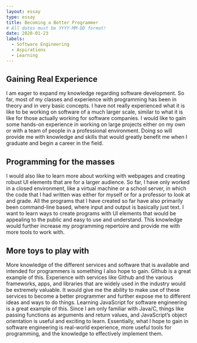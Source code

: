 ```yaml
---
layout: essay
type: essay
title: Becoming a Better Programmer
# All dates must be YYYY-MM-DD format!
date: 2020-01-23
labels:
  - Software Engineering
  - Aspirations
  - Learning
---
```

## Gaining Real Experience
I am eager to expand my knowledge regarding software development. So far, most of my classes and experience with programming has been in theory and in very basic concepts. I have not really experienced what it is like to be working on software of a much larger scale, similar to what it is like for those actually working for software companies. I would like to gain some hands-on experience in working on large projects either on my own or with a team of people in a professional environment. Doing so will provide me with knowledge and skills that would greatly benefit me when I graduate and begin a career in the field.
## Programming for the masses
I would also like to learn more about working with webpages and creating robust UI elements that are for a larger audience. So far, I have only worked in a closed environment, like a virtual machine or a school server, in which the code that I had written was either for myself or for a professor to look at and grade. All the programs that I have created so far have also primarily been command-line based, where input and output is basically just text. I want to learn ways to create programs with UI elements that would be appealing to the public and easy to use and understand. This knowledge would further increase my programming repertoire and provide me with more tools to work with.
## More toys to play with
More knowledge of the different services and software that is available and intended for programmers is something I also hope to gain. Github is a great example of this. Experience with services like Github and the various frameworks, apps, and libraries that are widely used in the industry would be extremely valuable. It would give me the ability to make use of these services to become a better programmer and further expose me to different ideas and ways to do things. Learning JavaScript for software engineering is a great example of this. Since I am only familiar with Java/C, things like passing functions as arguments and return values, and JavaScript’s object orientation is useful and exciting to learn. Essentially, what I hope to gain in software engineering is real-world experience, more useful tools for programming, and the knowledge to effectively implement them.
